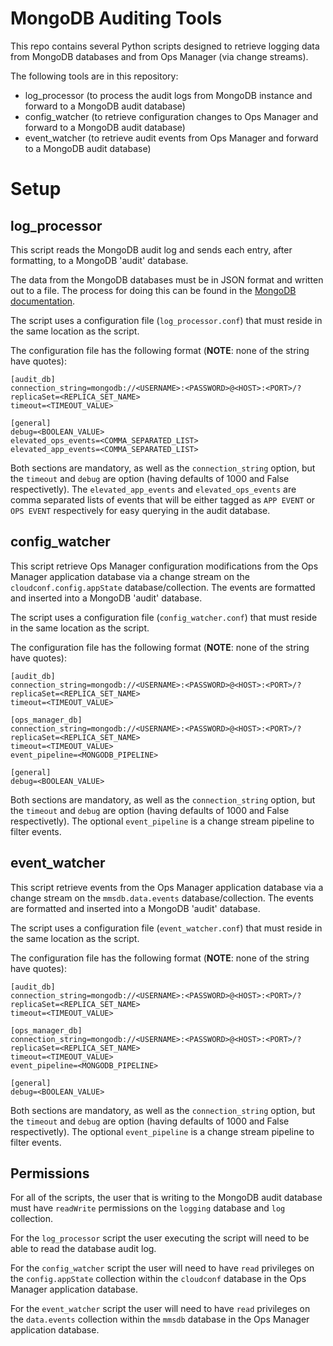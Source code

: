 # MongoDB Auditing Tools

This repo contains several Python scripts designed to retrieve logging data from MongoDB databases and from Ops Manager (via change streams).

The following tools are in this repository:

* log_processor (to process the audit logs from MongoDB instance and forward to a MongoDB audit database)
* config_watcher (to retrieve configuration changes to Ops Manager and forward to a MongoDB audit database)
* event_watcher (to retrieve audit events from Ops Manager and forward to a MongoDB audit database)

# Setup

## log_processor

This script reads the MongoDB audit log and sends each entry, after formatting, to a MongoDB 'audit' database.

The data from the MongoDB databases must be in JSON format and written out to a file. The process for doing this can be found in the [MongoDB documentation](https://docs.mongodb.com/manual/core/auditing/).

The script uses a configuration file (`log_processor.conf`) that must reside in the same location as the script.

The configuration file has the following format (__NOTE__: none of the string have quotes):

```shell
[audit_db]
connection_string=mongodb://<USERNAME>:<PASSWORD>@<HOST>:<PORT>/?replicaSet=<REPLICA_SET_NAME>
timeout=<TIMEOUT_VALUE>

[general]
debug=<BOOLEAN_VALUE>
elevated_ops_events=<COMMA_SEPARATED_LIST>
elevated_app_events=<COMMA_SEPARATED_LIST>
```

Both sections are mandatory, as well as the `connection_string` option, but the `timeout` and `debug` are option (having defaults of 1000 and False respectivetly). The `elevated_app_events` and `elevated_ops_events` are comma separated lists of events that will be either tagged as `APP EVENT` or `OPS EVENT` respectively for easy querying in the audit database.

## config_watcher

This script retrieve Ops Manager configuration modifications from the Ops Manager application database via a change stream on the `cloudconf.config.appState` database/collection. The events are formatted and inserted into a MongoDB 'audit' database.

The script uses a configuration file (`config_watcher.conf`) that must reside in the same location as the script.

The configuration file has the following format (__NOTE__: none of the string have quotes):

```shell
[audit_db]
connection_string=mongodb://<USERNAME>:<PASSWORD>@<HOST>:<PORT>/?replicaSet=<REPLICA_SET_NAME>
timeout=<TIMEOUT_VALUE>

[ops_manager_db]
connection_string=mongodb://<USERNAME>:<PASSWORD>@<HOST>:<PORT>/?replicaSet=<REPLICA_SET_NAME>
timeout=<TIMEOUT_VALUE>
event_pipeline=<MONGODB_PIPELINE>

[general]
debug=<BOOLEAN_VALUE>
```

Both sections are mandatory, as well as the `connection_string` option, but the `timeout` and `debug` are option (having defaults of 1000 and False respectivetly). The optional `event_pipeline` is a change stream pipeline to filter events.

## event_watcher

This script retrieve events from the Ops Manager application database via a change stream on the `mmsdb.data.events` database/collection. The events are formatted and inserted into a MongoDB 'audit' database.

The script uses a configuration file (`event_watcher.conf`) that must reside in the same location as the script.

The configuration file has the following format (__NOTE__: none of the string have quotes):

```shell
[audit_db]
connection_string=mongodb://<USERNAME>:<PASSWORD>@<HOST>:<PORT>/?replicaSet=<REPLICA_SET_NAME>
timeout=<TIMEOUT_VALUE>

[ops_manager_db]
connection_string=mongodb://<USERNAME>:<PASSWORD>@<HOST>:<PORT>/?replicaSet=<REPLICA_SET_NAME>
timeout=<TIMEOUT_VALUE>
event_pipeline=<MONGODB_PIPELINE>

[general]
debug=<BOOLEAN_VALUE>
```

Both sections are mandatory, as well as the `connection_string` option, but the `timeout` and `debug` are option (having defaults of 1000 and False respectivetly). The optional `event_pipeline` is a change stream pipeline to filter events.

## Permissions

For all of the scripts, the user that is writing to the MongoDB audit database must have `readWrite` permissions on the `logging` database and `log` collection.

For the `log_processor` script the user executing the script will need to be able to read the database audit log.

For the `config_watcher` script the user will need to have `read` privileges on the `config.appState` collection within the `cloudconf` database in the Ops Manager application database.

For the `event_watcher` script the user will need to have `read` privileges on the `data.events` collection within the `mmsdb` database in the Ops Manager application database.